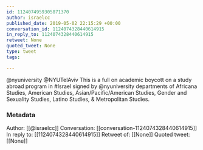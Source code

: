 ```yaml
---
id: 1124074959305871370
author: israelcc
published_date: 2019-05-02 22:15:29 +00:00
conversation_id: 1124074328440614915
in_reply_to: 1124074328440614915
retweet: None
quoted_tweet: None
type: tweet
tags:

---
```


@nyuniversity @NYUTelAviv This is a full on academic boycott on a study abroad program in #Israel signed by @nyuniversity departments of Africana Studies, American Studies, Asian/Pacific/American Studies, Gender and Sexuality Studies, Latino Studies, &amp; Metropolitan Studies.

### Metadata

Author: [[@israelcc]]
Conversation: [[conversation-1124074328440614915]]
In reply to: [[1124074328440614915]]
Retweet of: [[None]]
Quoted tweet: [[None]]
